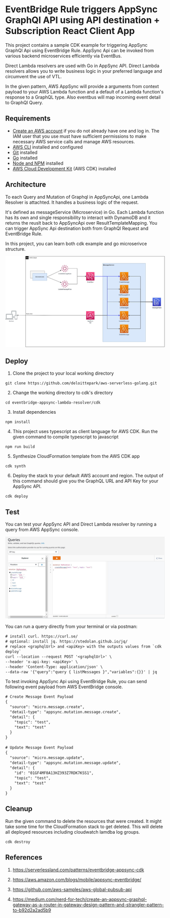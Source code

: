 # EventBridge Rule triggers AppSync GraphQl API using API destination + Subscription React Client App

This project contains a sample CDK example for triggering AppSync GraphQl Api using EventBridge Rule. AppSync Api can be invoked from various backend microservices efficiently via EventBus.

 Direct Lambda resolvers are used with Go in AppSync API. Direct Lambda resolvers allows you to write business logic in your preferred language and circumvent the use of VTL.

In the given pattern, AWS AppSync will provide a arguments from context payload to your AWS Lambda function and a default of a Lambda function's response to a GraphQL type. Also eventbus will map incoming event detail to GraphQl Query.

## Requirements

* [Create an AWS account](https://portal.aws.amazon.com/gp/aws/developer/registration/index.html) if you do not already have one and log in. The IAM user that you use must have sufficient permissions to make necessary AWS service calls and manage AWS resources.
* [AWS CLI](https://docs.aws.amazon.com/cli/latest/userguide/install-cliv2.html) installed and configured
* [Git](https://git-scm.com/book/en/v2/Getting-Started-Installing-Git) installed
* [Go](https://go.dev/doc/install) installed
* [Node and NPM](https://nodejs.org/en/download/) installed
* [AWS Cloud Development Kit](https://docs.aws.amazon.com/cdk/latest/guide/cli.html) (AWS CDK) installed

## Architecture
To each Query and Mutation of Graphql in AppSyncApi, one Lambda Resolver is attachted. It handles a business logic of the request.

It's defined as messageService (Microservice) in Go. Each Lambda function has its own and single responsibility to interact with DynamoDB and it returns the reuslt back to AppSyncApi over ResultTemplateMapping. You can trigger AppSync Api destination both from GraphQl Request and EventBridge Rule.

In this project, you can learn both cdk example and go microserivce structure. 

![](./docs/arch.jpg)


## Deploy

1. Clone the project to your local working directory
```
git clone https://github.com/deloittepark/aws-serverless-golang.git
```

2. Change the working directory to cdk's directory
```
cd eventbridge-appsync-lambda-resolver/cdk
```

3. Install dependencies
```
npm install
```

4. This project uses typescript as client language for AWS CDK. Run the given command to compile typescript to javascript
```
npm run build
```

5. Synthesize CloudFormation template from the AWS CDK app
```
cdk synth
```

6. Deploy the stack to your default AWS account and region. The output of this command should give you the GraphQL URL and API Key for your AppSync API.
```
cdk deploy
```
## Test

You can test your AppSync API and Direct Lambda resolver by running a query from AWS AppSync console.

![](./docs/app_sync.jpg)

You can run a query directly from your terminal or via postman:

```
# install curl. https://curl.se/
# optional: install jq. https://stedolan.github.io/jq/
# replace <graphqlUrl> and <apiKey> with the outputs values from `cdk deploy`
curl --location --request POST '<graphqlUrl>' \
--header 'x-api-key: <apiKey>' \
--header 'Content-Type: application/json' \
--data-raw '{"query":"query { listMessages }","variables":{}}' | jq

```

To test invoking AppSync Api using EventBridge Rule, you can send following event payload from AWS EventBridge console.

```
# Create Message Event Payload
{
  "source": "micro.message.create",
  "detail-type": "appsync.mutation.message.create",
  "detail": {
    "topic": "test",
    "text": "test"
  }
}

# Update Message Event Payload
{
  "source": "micro.message.update",
  "detail-type": "appsync.mutation.message.update",
  "detail": {
    "id": "01GF4MF0A13HZ393Z7RDK7KSS1",
    "topic": "test",
    "text": "test"
  }
}
```

## Cleanup

Run the given command to delete the resources that were created. It might take some time for the CloudFormation stack to get deleted. This will delete all deployed resources including cloudwatch lamdba log groups.
```
cdk destroy
```

## References

1. https://serverlessland.com/patterns/eventbridge-appsync-cdk

2. https://aws.amazon.com/blogs/mobile/appsync-eventbridge/

3. https://github.com/aws-samples/aws-global-pubsub-api

4. https://medium.com/nerd-for-tech/create-an-appsync-graphql-gateway-as-a-router-in-gateway-design-pattern-and-strangler-pattern-to-b92d2a2ad5b9
